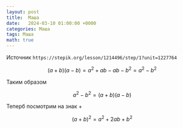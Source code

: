 ```yaml
---
layout: post
title:  Маша
date:   2024-03-10 01:00:00 +0000
categories: Маша
tags: Маша
math: true
---
```


Источник `https://stepik.org/lesson/1214496/step/1?unit=1227764`

$$( a + b )( a - b ) = a^2 + ab - ab - b^2 = a^2 - b^2$$

Таким образом

$$a^2 - b^2 = ( a + b )( a - b )$$

Теперб посмотрим на знак +

$$( a + b )^2 = a^2 + 2ab + b^2$$